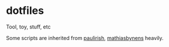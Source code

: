 # dotfiles
Tool, toy, stuff, etc

Some scripts are inherited from [paulirish](https://github.com/paulirish/dotfiles), [mathiasbynens](https://github.com/mathiasbynens/dotfiles/) heavily.
